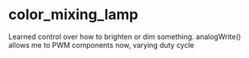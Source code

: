 # color_mixing_lamp

Learned control over how to brighten or dim something. analogWrite() allows me to PWM components now, varying duty cycle

